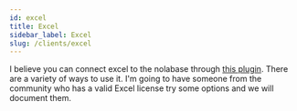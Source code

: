 ```yaml
---
id: excel
title: Excel
sidebar_label: Excel 
slug: /clients/excel
---
```


I believe you can connect excel to the nolabase through [this plugin](https://www.devart.com/odbc/postgresql/docs/excel.htm).
There are a variety of ways to use it. I'm going to have someone from the community who has a valid Excel license try some options and we will
document them.
